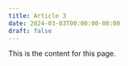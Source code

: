 ```yaml
---
title: Article 3
date: 2024-03-03T00:00:00-00:00
draft: false
---
```

This is the content for this page.